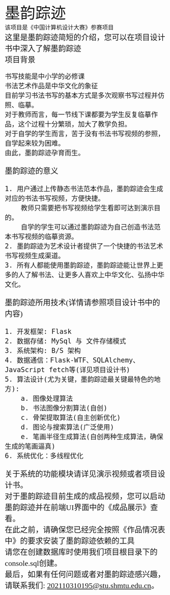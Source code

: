 <font face="楷体" size=40>墨韵踪迹</font><br>
<font face="宋体" size=4>该项目是《中国计算机设计大赛》参赛项目</font><br>
<font face="宋体" size=5>这里是墨韵踪迹简短的介绍，您可以在项目设计书中深入了解墨韵踪迹<br>
项目背景<br>
```text
书写技能是中小学的必修课
书法艺术作品是中华文化的象征
目前学习书法书写的基本方式是多次观察书写过程并仿照、临摹。
对于教师而言，每一节线下课都要为学生反复临摹作品，这个过程十分繁琐，加大了教学负担。
对于自学的学生而言，苦于没有书法书写视频的参照，自学起来较为困难。
由此，墨韵踪迹孕育而生。
```
墨韵踪迹的意义<br>
```text
1. 用户通过上传静态书法范本作品，墨韵踪迹会生成对应的书法书写视频，方便快捷。
    教师只需要把书写视频给学生看即可达到演示目的。
    自学的学生可以通过墨韵踪迹为自己创造书法范本书写视频的临摹资源。
2. 墨韵踪迹为艺术设计者提供了一个快捷的书法艺术书写视频生成渠道。
3. 所有人都能使用墨韵踪迹，墨韵踪迹能让世界上更多的人了解书法、让更多人喜欢上中华文化、弘扬中华文化。
```
墨韵踪迹所用技术(详情请参照项目设计书中的内容)<br>
```text
1. 开发框架: Flask
2. 数据存储: MySql 与 文件存储模式
3. 系统架构: B/S 架构
4. 数据通信：Flask-WTF、SQLAlchemy、JavaScript fetch等(详见项目设计书)
5. 算法设计(尤为关键，墨韵踪迹最关键最特色的地方): 
    a. 图像处理算法
    b. 书法图像分割算法(自创)
    c. 骨架提取算法(自主创新优化)
    d. 图论与搜索算法(广泛使用)
    e. 笔画半径生成算法(自创两种生成算法，确保生成的笔画逼真)
6. 系统优化：多线程优化
```
关于系统的功能模块请详见演示视频或者项目设计书。<br>
对于墨韵踪迹目前生成的成品视频，您可以启动墨韵踪迹并在前端UI界面中的《成品展示》查看。<br>
在此之前，请确保您已经完全按照《作品情况表中》的要求安装了墨韵踪迹依赖的工具<br>
请您在创建数据库时使用我们项目根目录下的console.sql创建。<br>
最后，如果有任何问题或者对墨韵踪迹感兴趣，请联系我们: 202110310195@stu.shmtu.edu.cn。